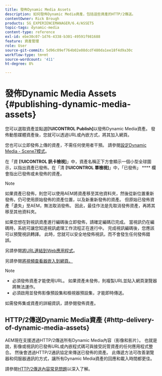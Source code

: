 ```yaml
---
title: 發佈Dynamic Media Assets
description: 如何發佈Dynamic Media資產，包括這些資產的HTTP/2傳送。
contentOwner: Rick Brough
products: SG_EXPERIENCEMANAGER/6.4/ASSETS
topic-tags: dynamic-media
content-type: reference
exl-id: ebe30c07-1d76-4338-b301-49591f981688
feature: 資產管理
role: User
source-git-commit: 5d96c09ef764b02e08dcdf480da1ee18f4d9a30c
workflow-type: tm+mt
source-wordcount: '411'
ht-degree: 8%

---
```


# 發佈Dynamic Media Assets {#publishing-dynamic-media-assets}

您可以選取資產並點選&#x200B;**[!UICONTROL Publish]**&#x200B;以發佈Dynamic Media資產。 發佈動態媒體資產後，您就可以透過URL或內嵌方式，將其加入網頁。

您也可以立即發佈上傳的資產，不需任何使用者干預。 請參閱[設定Dynamic Media - Scene7模式](config-dms7.md)。

在「資 **[!UICONTROL 訊卡檢視]**」中，資產名稱正下方會顯示一個小型全球圖示，以指出資產已發佈。在「清 **[!UICONTROL 單檢視]**」中，「已發佈」 **** 欄會指出已發佈或未發佈的資產。

>[!NOTE]
>
>如果資產已發佈，則您可以使用AEM將資產移至其他資料夾，然後從新位置重新發佈，仍可使用原始發佈的資產位置，以及新重新發佈的資產。 但原始已發佈資產「遺失」至AEM，無法取消發佈。 因此，最佳作法是先取消發佈資產，再將其移至其他資料夾。

如果您想在對視訊資產進行編碼後立即發佈，請確定編碼已完成。 當視訊仍在編碼時，系統可讓您知道視訊處理工作流程正在進行中。 完成視訊編碼後，您應該可以預覽視訊轉譯。 此時，您就可以安全地發佈視訊，而不會發生任何發佈錯誤。

另請參閱[將URL連結到Web應用程式](linking-urls-to-yourwebapplication.md)。

另請參閱[將視頻查看器嵌入到網頁。](embed-code.md)

>[!NOTE]
>
>* 必須發佈資產才能使用URL。 如果資產未發佈，則複製URL並貼入網頁瀏覽器將無法運作。
>* 必須啟用並發佈影像預設集和檢視器預設集，才能即時傳送。

>



如需發佈集或資產的詳細資訊，請參閱發佈資產。[](managing-assets-touch-ui.md)

## HTTP/2傳送Dynamic Media資產 {#http-delivery-of-dynamic-media-assets}

AEM現在支援透過HTTP/2傳送所有Dynamic Media內容（影像和影片）。 也就是說，影像或視訊的已發佈URL或內嵌程式碼可與接受託管資產的任何應用程式整合。 然後會透過HTTP/2通訊協定來傳送已發佈的資產。 此傳遞方法可改善瀏覽器和伺服器通訊的方式，讓所有Dynamic Media資產的回應和載入時間都更佳。

請參閱[HTTP/2傳送內容常見問題](/help/sites-administering/scene7-http2faq.md)以深入了解。
